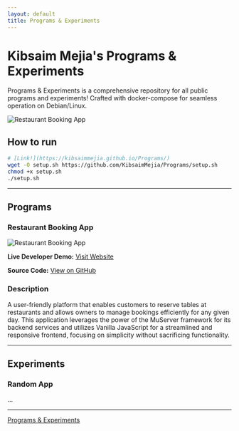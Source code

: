 ```yaml
---
layout: default
title: Programs & Experiments
---
```

# Kibsaim Mejia's Programs & Experiments 

Programs & Experiments is a comprehensive repository for all public programs and experiments! Crafted with docker-compose for seamless operation on Debian/Linux.

![Restaurant Booking App](IMAGE_URL)

## How to run

``` bash
# [Link!](https://kibsaimmejia.github.io/Programs/)
wget -O setup.sh https://github.com/KibsaimMejia/Programs/setup.sh
chmod +x setup.sh
./setup.sh
```

---

## Programs

### Restaurant Booking App

![Restaurant Booking App](IMAGE_URL)

**Live Developer Demo:** [Visit Website](https://KibsaimMejia.github.io/Programs/RestaurantBooking)

**Source Code:** [View on GitHub](https://github.com/KibsaimMejia/Programs/blob/main/RestaurantBooking/README.md)

### Description
A user-friendly platform that enables customers to reserve tables at restaurants and allows owners to manage bookings efficiently for any given day. This application leverages the power of the MuServer framework for its backend services and utilizes Vanilla JavaScript for a streamlined and responsive frontend, focusing on simplicity without sacrificing functionality.

---

## Experiments

### Random App

...

---

[Programs & Experiments](https://kibsaimmejia.github.io/Programs)
